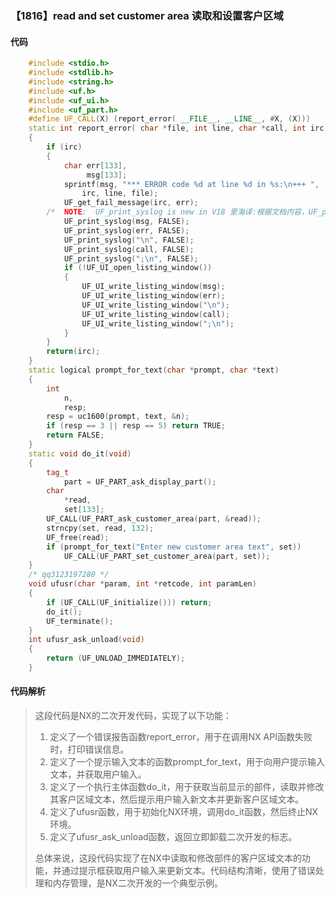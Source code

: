 ### 【1816】read and set customer area 读取和设置客户区域

#### 代码

```cpp
    #include <stdio.h>  
    #include <stdlib.h>  
    #include <string.h>  
    #include <uf.h>  
    #include <uf_ui.h>  
    #include <uf_part.h>  
    #define UF_CALL(X) (report_error( __FILE__, __LINE__, #X, (X)))  
    static int report_error( char *file, int line, char *call, int irc)  
    {  
        if (irc)  
        {  
            char err[133],  
                 msg[133];  
            sprintf(msg, "*** ERROR code %d at line %d in %s:\n+++ ",  
                irc, line, file);  
            UF_get_fail_message(irc, err);  
        /*  NOTE:  UF_print_syslog is new in V18 里海译:根据文档内容，UF_print_syslog是V18版本新增的函数。该函数的作用是打印系统日志。 */  
            UF_print_syslog(msg, FALSE);  
            UF_print_syslog(err, FALSE);  
            UF_print_syslog("\n", FALSE);  
            UF_print_syslog(call, FALSE);  
            UF_print_syslog(";\n", FALSE);  
            if (!UF_UI_open_listing_window())  
            {  
                UF_UI_write_listing_window(msg);  
                UF_UI_write_listing_window(err);  
                UF_UI_write_listing_window("\n");  
                UF_UI_write_listing_window(call);  
                UF_UI_write_listing_window(";\n");  
            }  
        }  
        return(irc);  
    }  
    static logical prompt_for_text(char *prompt, char *text)  
    {  
        int  
            n,  
            resp;  
        resp = uc1600(prompt, text, &n);  
        if (resp == 3 || resp == 5) return TRUE;  
        return FALSE;  
    }  
    static void do_it(void)  
    {  
        tag_t  
            part = UF_PART_ask_display_part();  
        char  
            *read,  
            set[133];  
        UF_CALL(UF_PART_ask_customer_area(part, &read));  
        strncpy(set, read, 132);  
        UF_free(read);  
        if (prompt_for_text("Enter new customer area text", set))  
            UF_CALL(UF_PART_set_customer_area(part, set));  
    }  
    /* qq3123197280 */  
    void ufusr(char *param, int *retcode, int paramLen)  
    {  
        if (UF_CALL(UF_initialize())) return;  
        do_it();  
        UF_terminate();  
    }  
    int ufusr_ask_unload(void)  
    {  
        return (UF_UNLOAD_IMMEDIATELY);  
    }

```

#### 代码解析

> 这段代码是NX的二次开发代码，实现了以下功能：
>
> 1. 定义了一个错误报告函数report_error，用于在调用NX API函数失败时，打印错误信息。
> 2. 定义了一个提示输入文本的函数prompt_for_text，用于向用户提示输入文本，并获取用户输入。
> 3. 定义了一个执行主体函数do_it，用于获取当前显示的部件，读取并修改其客户区域文本，然后提示用户输入新文本并更新客户区域文本。
> 4. 定义了ufusr函数，用于初始化NX环境，调用do_it函数，然后终止NX环境。
> 5. 定义了ufusr_ask_unload函数，返回立即卸载二次开发的标志。
>
> 总体来说，这段代码实现了在NX中读取和修改部件的客户区域文本的功能，并通过提示框获取用户输入来更新文本。代码结构清晰，使用了错误处理和内存管理，是NX二次开发的一个典型示例。
>
